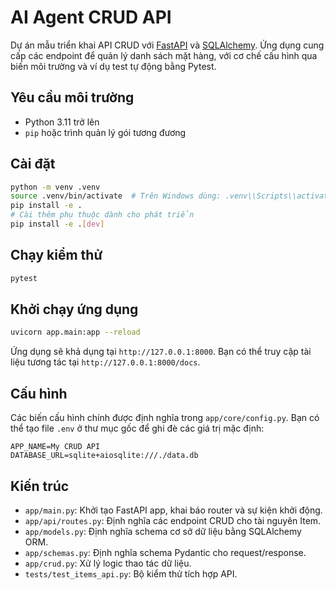 # AI Agent CRUD API

Dự án mẫu triển khai API CRUD với [FastAPI](https://fastapi.tiangolo.com/) và [SQLAlchemy](https://www.sqlalchemy.org/). Ứng dụng cung cấp các endpoint để quản lý danh sách mặt hàng, với cơ chế cấu hình qua biến môi trường và ví dụ test tự động bằng Pytest.

## Yêu cầu môi trường

- Python 3.11 trở lên
- `pip` hoặc trình quản lý gói tương đương

## Cài đặt

```bash
python -m venv .venv
source .venv/bin/activate  # Trên Windows dùng: .venv\\Scripts\\activate
pip install -e .
# Cài thêm phụ thuộc dành cho phát triển
pip install -e .[dev]
```

## Chạy kiểm thử

```bash
pytest
```

## Khởi chạy ứng dụng

```bash
uvicorn app.main:app --reload
```

Ứng dụng sẽ khả dụng tại `http://127.0.0.1:8000`. Bạn có thể truy cập tài liệu tương tác tại `http://127.0.0.1:8000/docs`.

## Cấu hình

Các biến cấu hình chính được định nghĩa trong `app/core/config.py`. Bạn có thể tạo file `.env` ở thư mục gốc để ghi đè các giá trị mặc định:

```
APP_NAME=My CRUD API
DATABASE_URL=sqlite+aiosqlite:///./data.db
```

## Kiến trúc

- `app/main.py`: Khởi tạo FastAPI app, khai báo router và sự kiện khởi động.
- `app/api/routes.py`: Định nghĩa các endpoint CRUD cho tài nguyên Item.
- `app/models.py`: Định nghĩa schema cơ sở dữ liệu bằng SQLAlchemy ORM.
- `app/schemas.py`: Định nghĩa schema Pydantic cho request/response.
- `app/crud.py`: Xử lý logic thao tác dữ liệu.
- `tests/test_items_api.py`: Bộ kiểm thử tích hợp API.
